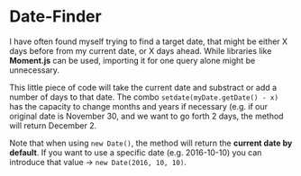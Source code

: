 ﻿# Date-Finder

I have often found myself trying to find a target date, that might be either X days before from my current date, or X days ahead. While libraries like **Moment.js** can be used, importing it for one query alone might be unnecessary.

This little piece of code will take the current date and substract or add a number of days to that date. The combo `setdate(myDate.getDate() - x)` has the capacity to change months and years if necessary (e.g. if our original date is November 30, and we want to go forth 2 days, the method will return December 2.

Note that when using `new Date()`, the method will return the **current date by default**. If you want to use a specific date (e.g. 2016-10-10) you can introduce that value -> `new Date(2016, 10, 10)`.
